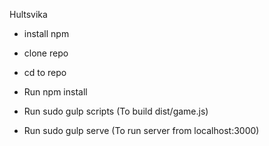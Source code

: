 Hultsvika


* install npm
* clone repo
* cd to repo
* Run npm install

* Run sudo gulp scripts (To build dist/game.js)
* Run sudo gulp serve (To run server from localhost:3000)
